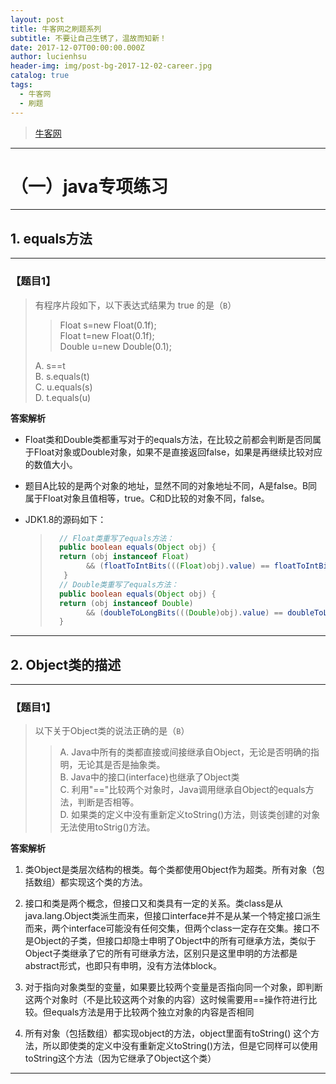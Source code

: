 ```yaml
---
layout: post
title: 牛客网之刷题系列
subtitle: 不要让自己生锈了，温故而知新！
date: 2017-12-07T00:00:00.000Z
author: lucienhsu
header-img: img/post-bg-2017-12-02-career.jpg
catalog: true
tags:
  - 牛客网
  - 刷题
---
```


> [牛客网](https://www.nowcoder.com)

--------------------------------------------------------------------------------
# （一）java专项练习
--------------------------------------------------------------------------------

## 1. equals方法

-------
### **【题目1】**
> 有程序片段如下，以下表达式结果为 true 的是（`B`）  
>> Float  s=new  Float(0.1f);   
>> Float  t=new  Float(0.1f);  
>> Double  u=new  Double(0.1);    
>
> A. s==t  
> B. s.equals(t)  
> C. u.equals(s)  
> D. t.equals(u)  

**答案解析**
- Float类和Double类都重写对于的equals方法，在比较之前都会判断是否同属于Float对象或Double对象，如果不是直接返回false，如果是再继续比较对应的数值大小。

- 题目A比较的是两个对象的地址，显然不同的对象地址不同，A是false。B同属于Float对象且值相等，true。C和D比较的对象不同，false。

- JDK1.8的源码如下：
  > ```java
  >   // Float类重写了equals方法：
  >   public boolean equals(Object obj) {
  >   return (obj instanceof Float)
  >         && (floatToIntBits(((Float)obj).value) == floatToIntBits(value));
  >    }
  >   // Double类重写了equals方法：
  >   public boolean equals(Object obj) {
  >   return (obj instanceof Double)
  >         && (doubleToLongBits(((Double)obj).value) == doubleToLongBits(value));
  >   }
  > ```

---------

## 2. Object类的描述

-------
### **【题目1】**
> 以下关于Object类的说法正确的是（`B`）  
>> A. Java中所有的类都直接或间接继承自Object，无论是否明确的指明，无论其是否是抽象类。  
>> B. Java中的接口(interface)也继承了Object类  
>> C. 利用"=="比较两个对象时，Java调用继承自Object的equals方法，判断是否相等。  
>> D. 如果类的定义中没有重新定义toString()方法，则该类创建的对象无法使用toStrig()方法。  

**答案解析**

1. 类Object是类层次结构的根类。每个类都使用Object作为超类。所有对象（包括数组）都实现这个类的方法。

2. 接口和类是两个概念，但接口又和类具有一定的关系。类class是从java.lang.Object类派生而来，但接口interface并不是从某一个特定接口派生而来，两个interface可能没有任何交集，但两个class一定存在交集。接口不是Object的子类，但接口却隐士申明了Object中的所有可继承方法，类似于Object子类继承了它的所有可继承方法，区别只是这里申明的方法都是abstract形式，也即只有申明，没有方法体block。

3. 对于指向对象类型的变量，如果要比较两个变量是否指向同一个对象，即判断这两个对象时（不是比较这两个对象的内容）这时候需要用==操作符进行比较。但equals方法是用于比较两个独立对象的内容是否相同

4. 所有对象（包括数组）都实现object的方法，object里面有toString() 这个方法，所以即使类的定义中没有重新定义toString()方法，但是它同样可以使用toString这个方法（因为它继承了Object这个类）

------
